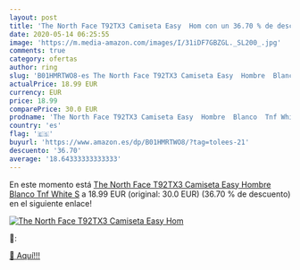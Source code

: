 ```yaml
---
layout: post
title: 'The North Face T92TX3 Camiseta Easy  Hom con un 36.70 % de descuento'
date: 2020-05-14 06:25:55
image: 'https://m.media-amazon.com/images/I/31iDF7GBZGL._SL200_.jpg'
comments: true
category: ofertas
author: ring
slug: 'B01HMRTWO8-es The North Face T92TX3 Camiseta Easy  Hombre  Blanco  Tnf White   S'
actualPrice: 18.99 EUR
currency: EUR
price: 18.99
comparePrice: 30.0 EUR
prodname: 'The North Face T92TX3 Camiseta Easy  Hombre  Blanco  Tnf White   S'
country: 'es'
flag: '🇪🇸'
buyurl: 'https://www.amazon.es/dp/B01HMRTWO8/?tag=tolees-21'
descuento: '36.70'
average: '18.64333333333333'
---
```


En este momento está [The North Face T92TX3 Camiseta Easy  Hombre  Blanco  Tnf White   S](https://www.amazon.es/dp/B01HMRTWO8/?tag=tolees-21) a 18.99 EUR (original: 30.0 EUR) (36.70 %  de descuento) en el siguiente enlace!

[![The North Face T92TX3 Camiseta Easy  Hom](https://m.media-amazon.com/images/I/31iDF7GBZGL._SL200_.jpg)](https://www.amazon.es/dp/B01HMRTWO8/?tag=tolees-21)

🔎:


[🛒 Aquí!!!](https://www.amazon.es/dp/B01HMRTWO8/?tag=tolees-21)
